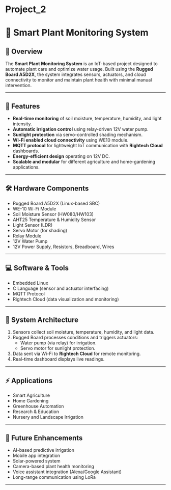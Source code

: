 # Project_2
# 🌱 Smart Plant Monitoring System

## 📌 Overview
The **Smart Plant Monitoring System** is an IoT-based project designed to automate plant care and optimize water usage. Built using the **Rugged Board A5D2X**, the system integrates sensors, actuators, and cloud connectivity to monitor and maintain plant health with minimal manual intervention.

---

## 🚀 Features
- **Real-time monitoring** of soil moisture, temperature, humidity, and light intensity.
- **Automatic irrigation control** using relay-driven 12V water pump.
- **Sunlight protection** via servo-controlled shading mechanism.
- **Wi-Fi enabled cloud connectivity** using WE10 module.
- **MQTT protocol** for lightweight IoT communication with **Rightech Cloud** dashboards.
- **Energy-efficient design** operating on 12V DC.
- **Scalable and modular** for different agriculture and home-gardening applications.

---

## 🛠️ Hardware Components
- Rugged Board A5D2X (Linux-based SBC)
- WE-10 Wi-Fi Module
- Soil Moisture Sensor (HW080/HW103)
- AHT25 Temperature & Humidity Sensor
- Light Sensor (LDR)
- Servo Motor (for shading)
- Relay Module
- 12V Water Pump
- 12V Power Supply, Resistors, Breadboard, Wires

---

## 💻 Software & Tools
- Embedded Linux
- C Language (sensor and actuator interfacing)
- MQTT Protocol
- Rightech Cloud (data visualization and monitoring)

---

## 🔁 System Architecture
1. Sensors collect soil moisture, temperature, humidity, and light data.
2. Rugged Board processes conditions and triggers actuators:
   - Water pump (via relay) for irrigation.
   - Servo motor for sunlight protection.
3. Data sent via Wi-Fi to **Rightech Cloud** for remote monitoring.
4. Real-time dashboard displays live readings.

---

## ⚡ Applications
- Smart Agriculture
- Home Gardening
- Greenhouse Automation
- Research & Education
- Nursery and Landscape Irrigation

---

## 🌟 Future Enhancements
- AI-based predictive irrigation
- Mobile app integration
- Solar-powered system
- Camera-based plant health monitoring
- Voice assistant integration (Alexa/Google Assistant)
- Long-range communication using LoRa

---

